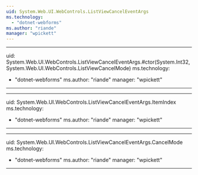 ```yaml
---
uid: System.Web.UI.WebControls.ListViewCancelEventArgs
ms.technology: 
  - "dotnet-webforms"
ms.author: "riande"
manager: "wpickett"
---
```


---
uid: System.Web.UI.WebControls.ListViewCancelEventArgs.#ctor(System.Int32,System.Web.UI.WebControls.ListViewCancelMode)
ms.technology: 
  - "dotnet-webforms"
ms.author: "riande"
manager: "wpickett"
---

---
uid: System.Web.UI.WebControls.ListViewCancelEventArgs.ItemIndex
ms.technology: 
  - "dotnet-webforms"
ms.author: "riande"
manager: "wpickett"
---

---
uid: System.Web.UI.WebControls.ListViewCancelEventArgs.CancelMode
ms.technology: 
  - "dotnet-webforms"
ms.author: "riande"
manager: "wpickett"
---
